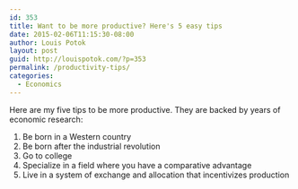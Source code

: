 ```yaml
---
id: 353
title: Want to be more productive? Here's 5 easy tips
date: 2015-02-06T11:15:30-08:00
author: Louis Potok
layout: post
guid: http://louispotok.com/?p=353
permalink: /productivity-tips/
categories:
  - Economics
---
```

Here are my five tips to be more productive. They are backed by years of economic research:

  1. Be born in a Western country
  2. Be born after the industrial revolution
  3. Go to college
  4. Specialize in a field where you have a comparative advantage
  5. Live in a system of exchange and allocation that incentivizes production
